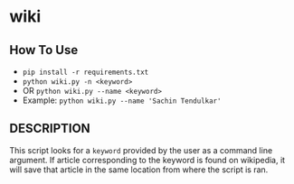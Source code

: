 # wiki

## How To Use
- `pip install -r requirements.txt`
- `python wiki.py -n <keyword>`
- OR `python wiki.py --name <keyword>`
- Example: `python wiki.py --name 'Sachin Tendulkar'`

## DESCRIPTION
This script looks for a `keyword` provided by the user as a command line argument. If article corresponding to the keyword is found on wikipedia, it will save that article in the same location from where the script is ran.
